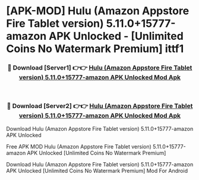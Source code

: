 # [APK-MOD] Hulu (Amazon Appstore Fire Tablet version) 5.11.0+15777-amazon APK Unlocked - [Unlimited Coins No Watermark Premium] ittf1



<div align="center">
<h3>🔴 Download [Server1] 👉👉 <a href="https://momento.my/?title=Hulu_(Amazon_Appstore_Fire_Tablet_version)_5.11.0+15777-amazon_APK_Unlocked">Hulu (Amazon Appstore Fire Tablet version) 5.11.0+15777-amazon APK Unlocked Mod Apk</a></h3><br>

<h3>🔴 Download [Server2] 👉👉 <a href="https://momento.my/?title=Hulu_(Amazon_Appstore_Fire_Tablet_version)_5.11.0+15777-amazon_APK_Unlocked">Hulu (Amazon Appstore Fire Tablet version) 5.11.0+15777-amazon APK Unlocked Mod Apk</a></h3>
</div>



Download Hulu (Amazon Appstore Fire Tablet version) 5.11.0+15777-amazon APK Unlocked 

Free APK MOD Hulu (Amazon Appstore Fire Tablet version) 5.11.0+15777-amazon APK Unlocked [Unlimited Coins No Watermark Premium]

Download Hulu (Amazon Appstore Fire Tablet version) 5.11.0+15777-amazon APK Unlocked [Unlimited Coins No Watermark Premium] Mod For Android
